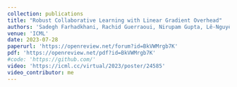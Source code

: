 ```yaml
---
collection: publications
title: "Robust Collaborative Learning with Linear Gradient Overhead"
authors: 'Sadegh Farhadkhani, Rachid Guerraoui, Nirupam Gupta, Lê-Nguyên Hoang, Rafael Pinot, John Stephan'
venue: 'ICML'
date: 2023-07-28
paperurl: 'https://openreview.net/forum?id=BkVWMrgb7K'
pdf: 'https://openreview.net/pdf?id=BkVWMrgb7K'
#code: 'https://github.com/'
video: 'https://icml.cc/virtual/2023/poster/24585'
video_contributor: me
---
```


